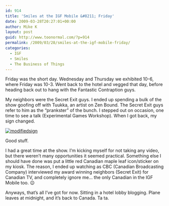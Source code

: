 ```yaml
---
id: 914
title: 'Smiles at the IGF Mobile &#8211; Friday'
date: 2009-03-28T20:27:01+00:00
author: Mike K
layout: post
guid: http://www.toonormal.com/?p=914
permalink: /2009/03/28/smiles-at-the-igf-mobile-friday/
categories:
  - IGF
  - Smiles
  - The Business of Things
---
```

Friday was the short day. Wednesday and Thursday we exhibited 10-6, where Friday was 10-3. Went back to the hotel and vegged that day, before heading back out to hang with the Fantastic Contraption guys. 

My neighbors were the Secret Exit guys. I ended up spending a bulk of the show goofing off with Tuukka, an artist on Zen Bound. The Secret Exit guys refer to him as the &#8220;prankster&#8221; of the bunch. I stepped out on occasion, one time to see a talk (Experimental Games Workshop). When I got back, my sign changed.

[<img src="/wp-content/uploads/2009/03/modifiedsign-450x337.jpg" alt="modifiedsign" title="modifiedsign" width="450" height="337" class="aligncenter size-medium wp-image-913" srcset="/wp-content/uploads/2009/03/modifiedsign-450x337.jpg 450w, /wp-content/uploads/2009/03/modifiedsign.jpg 912w" sizes="(max-width: 450px) 100vw, 450px" />](/wp-content/uploads/2009/03/modifiedsign.jpg)

Good stuff.

I had a great time at the show. I&#8217;m kicking myself for not taking any video, but there weren&#8217;t many opportunities it seemed practical. Something else I should have done was put a little red Canadian maple leaf icon/sticker on my kiosk. The reason, I ended up watching as CBC (Canadian Broadcasting Company) interviewed my award winning neighbors (Secret Exit) for Canadian TV, and completely ignore me&#8230; the only Canadian in the IGF Mobile too. 😉

Anyways, that&#8217;s all I&#8217;ve got for now. Sitting in a hotel lobby blogging. Plane leaves at midnight, and it&#8217;s back to Canada. Ta ta.